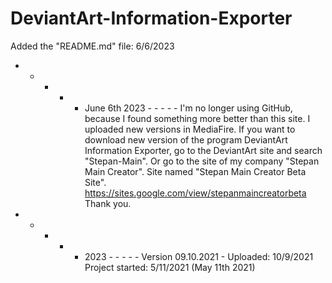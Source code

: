 # DeviantArt-Information-Exporter
Added the "README.md" file: 6/6/2023

- - - - - June 6th 2023 - - - - -
I'm no longer using GitHub, because I found something more better than this site. I uploaded new versions in MediaFire.
If you want to download new version of the program DeviantArt Information Exporter, go to the DeviantArt site and search "Stepan-Main".
Or go to the site of my company "Stepan Main Creator". Site named "Stepan Main Creator Beta Site".
https://sites.google.com/view/stepanmaincreatorbeta
Thank you.

- - - - - 2023 - - - - -
Version 09.10.2021 - Uploaded: 10/9/2021
Project started: 5/11/2021 (May 11th 2021)
